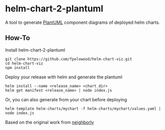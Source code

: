 # helm-chart-2-plantuml

A tool to generate [PlantUML](http://plantuml.com/) component diagrams of deployed helm charts.

## How-To

Install helm-chart-2-plantuml
```
git clone https://github.com/fpolowood/helm-chart-viz.git
cd helm-chart-viz
npm install
```

Deploy your release with helm and generate the plantuml

```
helm install --name <release_name> <chart_dir>
helm get manifest <release_name> | node index.js
```

Or, you can also generate from your chart before deploying

```
helm template helm-charts/mychart -f helm-charts/mychart/values.yaml | node index.js
```


Based on the original work from [neighborly](https://github.com/neighborly/helm-chart-viz)

